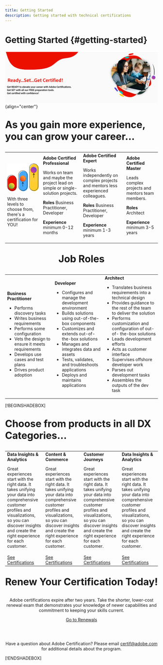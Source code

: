 ```yaml
---
title: Getting Started
description: Getting started with technical certifications
---
```


# Getting Started {#getting-started}

![Ready Set Get Certified](/help/assets/ready-set-get-certified.png "Ready Set Get Certified") {align="center"}

<p align="left" style="font-size: xx-large;font-weight: 700">As you gain more experience, you can grow your career...</p>


<p align="center">
<table>
<tr  style="border: 0;">
  <td>
  <img alt="three certification levels"  src="/help/assets/levels.png" />

  With three levels to choose from, there's a certification for YOU!
  </td>

  <td>
  <strong>Adobe Certified Professional</strong>

  Works on team and maybe the project lead on simple or single-solution projects.

  <strong>Roles</strong>
  Business Practitioner, Developer

  <strong>Experience</strong>
  minimum 0-12 months
  </td>

  <td>
  <strong>Adobe Certified Expert</strong>

  Works independently on complex projects and mentors less experienced colleagues.

  <strong>Roles</strong>
  Business Practitioner, Developer

  <strong>Experience</strong>
  minimum 1-3 years
  </td>

  <td>
  <strong>Adobe Certified Master</strong>

  Leads complex projects and mentors team members.

  <strong>Roles</strong>
  Architect

  <strong>Experience</strong>
  minimum 3-5 years
  </td>

</tr>
</table>  
</p>

<p align="center" style="font-size: xx-large;font-weight: 700;">Job Roles</p>

<p align="center">
<table>
<tr  style="border: 0;">

<td>
  <strong>Business Practitioner</strong>

  * Performs discovery tasks
  * Writes business requirements
  * Performs some configuration
  * Vets the design to ensure it meets requirements
  * Develops use cases and test plans
  * Drives product adoption

  </td>

<td>
  <strong>Developer</strong>

  * Configures and manage the development environment
  * Builds solutions using out-of-the-box components
  * Customizes and extends out-of-the-box solutions
  * Manages and integrates data and assets
  * Tests, validates, and troubleshoots applications
  * Deploys and maintains applications 

  </td>

<td>
  <strong>Architect</strong>

  * Translates business requirements into a technical design
  * Provides guidance to the rest of the team to deliver the solution
  * Performs customization and configuration of out-of- the-box solutions
  * Leads development efforts
  * Acts as customer interface
  * Supervises offshore developer work
  * Parses out development tasks
  * Assembles the outputs of the dev task

  </td>

</tr>
</table>  
</p>

[!BEGINSHADEBOX]
<p align="left" style="font-size: xx-large;font-weight: 700;">Choose from products in all DX Categories...</p>

<p align="center">
<table>
<tr  style="border: 0;">

  <td>
  <strong>Data Insights & Analytics</strong>

  Great experiences start with the right data. It takes unifying your data into comprehensive customer profiles and visualizations, so you can discover insights and create the right experience for each customer.
  </td>

  <td>
  <strong>Content & Commerce</strong>

  Great experiences start with the right data. It takes unifying your data into comprehensive customer profiles and visualizations, so you can discover insights and create the right experience for each customer.
  </td>
  
  <td>
  <strong>Customer Journeys</strong>

  Great experiences start with the right data. It takes unifying your data into comprehensive customer profiles and visualizations, so you can discover insights and create the right experience for each customer.
  </td>

  <td>
  <strong>Data Insights & Analytics</strong>

  Great experiences start with the right data. It takes unifying your data into comprehensive customer profiles and visualizations, so you can discover insights and create the right experience for each customer.
  </td>  
</tr>
<tr  style="border: 0;">
  <td>
     <a href="https://experienceleague.corp.adobe.com/docs/certification/certification/technical-certifications/data-insights-analytics/certifications.html" target="_blank" class="spectrum-Button spectrum-Button--outline spectrum-Button--primary spectrum-Button--sizeM"><span class="spectrum-Button-label has-no-wrap has-text-weight-bold">See Certifications</span></a>
  </td>
  <td>
     <a href="https://experienceleague.corp.adobe.com/docs/certification/certification/technical-certifications/content-commerce/certfications.html" target="_blank" class="spectrum-Button spectrum-Button--outline spectrum-Button--primary spectrum-Button--sizeM"><span class="spectrum-Button-label has-no-wrap has-text-weight-bold">See Certifications</span></a>
  </td>
  <td>
     <a href="https://experienceleague.corp.adobe.com/docs/certification/certification/technical-certifications/customer-journeys/certifications.html" target="_blank" class="spectrum-Button spectrum-Button--outline spectrum-Button--primary spectrum-Button--sizeM"><span class="spectrum-Button-label has-no-wrap has-text-weight-bold">See Certifications</span></a>
  </td>
  <td>
     <a href="https://experienceleague.corp.adobe.com/docs/certification/certification/technical-certifications/marketing-workflow/certifications.html" target="_blank" class="spectrum-Button spectrum-Button--outline spectrum-Button--primary spectrum-Button--sizeM"><span class="spectrum-Button-label has-no-wrap has-text-weight-bold">See Certifications</span></a>
  </td>
</tr>
</table>  
</p>


<p align="center" style="font-size: xx-large;font-weight: 700">Renew Your Certification Today!</p>


<p align="center">Adobe certifications expire after two years. Take the shorter, lower-cost renewal exam that demonstrates your knowledge of newer capabilities and commitment to keeping your skills current.</p>

<p align="center"><a href="https://experienceleague.adobe.com" target="_blank" class="spectrum-Button spectrum-Button--outline spectrum-Button--primary spectrum-Button--sizeM"><span class="spectrum-Button-label has-no-wrap has-text-weight-bold">Go to Renewals</span></a></p>

<br>&nbsp;

<p align="center">Have a question about Adobe Certification? Please email <a href="mailto:certif@adobe.com">certif@adobe.com</a> for additional details about the program.</p>

[!ENDSHADEBOX]